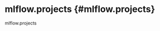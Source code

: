 # mlflow.projects {#mlflow.projects}

<div class="automodule" markdown="1" members="" undoc-members=""
show-inheritance="">

mlflow.projects

</div>
